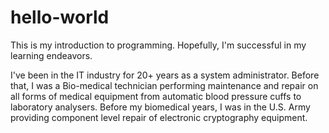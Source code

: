 # hello-world
This is my introduction to programming.  Hopefully, I'm successful in my learning endeavors.  

I've been in the IT industry for 20+ years as a system administrator.  Before that, I was a Bio-medical technician performing maintenance and repair on all forms of medical equipment from automatic blood pressure cuffs to laboratory analysers.  Before my biomedical years, I was in the U.S. Army providing component level repair of electronic cryptography equipment.
